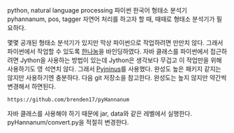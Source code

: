 python, natural language processing
파이썬 한국어 형태소 분석기
pyhannanum, pos, tagger
자연어 처리를 하고자 할 때, 때때로 형태소 분석기가 필요하다.

몇몇 공개된 형태소 분석기가 있지만 막상 파이썬으로 작업하려면 만만치 않다.
그래서 파이썬에서 작업할 수 있도록 [한나눔](http://kldp.net/projects/hannanum/)을 바인딩하였다.
자바 클래스를 파이썬에서 접근하려면 Jython을 사용하는 방법이 있는데 Jython은 생각보다 무겁고 이 작업만을 위해 사용하기도 영 석연치 않다.
그래서 [Pyjninus](http://pyjnius.readthedocs.org/en/latest/)를 사용했다.
완성도 높은 패키지 같지는 않지만 사용하기엔 충분하다.
다음 git 저장소을 참고한다. 완성도는 높지 않지만 약간씩 변경해서 하면된다.

    https://github.com/brenden17/pyHannanum



자바 클래스를 사용해야 하기 때문에 jar, data와 같은 레벨에서 실행한다.
pyHannanum/convert.py을 적절히 변경한다.